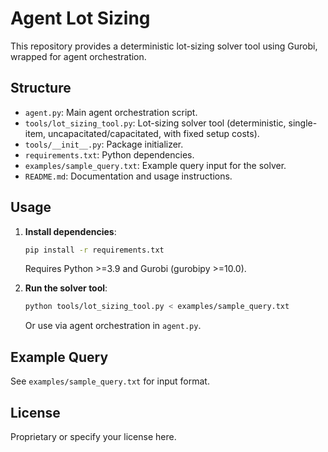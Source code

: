 # Agent Lot Sizing

This repository provides a deterministic lot-sizing solver tool using Gurobi, wrapped for agent orchestration.

## Structure

- `agent.py`: Main agent orchestration script.
- `tools/lot_sizing_tool.py`: Lot-sizing solver tool (deterministic, single-item, uncapacitated/capacitated, with fixed setup costs).
- `tools/__init__.py`: Package initializer.
- `requirements.txt`: Python dependencies.
- `examples/sample_query.txt`: Example query input for the solver.
- `README.md`: Documentation and usage instructions.

## Usage

1. **Install dependencies**:
   ```bash
   pip install -r requirements.txt
   ```
   Requires Python >=3.9 and Gurobi (gurobipy >=10.0).

2. **Run the solver tool**:
   ```bash
   python tools/lot_sizing_tool.py < examples/sample_query.txt
   ```
   Or use via agent orchestration in `agent.py`.

## Example Query
See `examples/sample_query.txt` for input format.

## License
Proprietary or specify your license here.
